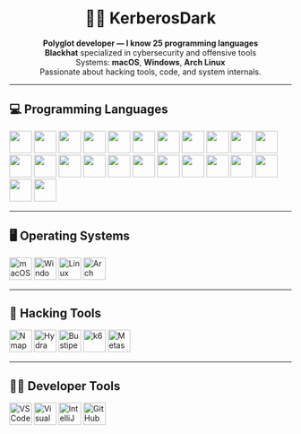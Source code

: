 <h1 align="center">👨‍💻 KerberosDark</h1>

<p align="center">
  <b>Polyglot developer — I know 25 programming languages</b><br>
  <b>Blackhat</b> specialized in cybersecurity and offensive tools<br>
  Systems: <b>macOS</b>, <b>Windows</b>, <b>Arch Linux</b><br>
  Passionate about hacking tools, code, and system internals.
</p>

---

## 💻 Programming Languages

<p align="left">
  <img src="https://cdn.jsdelivr.net/gh/devicons/devicon/icons/python/python-original.svg" height="40"/>
  <img src="https://cdn.jsdelivr.net/gh/devicons/devicon/icons/c/c-original.svg" height="40"/>
  <img src="https://cdn.jsdelivr.net/gh/devicons/devicon/icons/cplusplus/cplusplus-original.svg" height="40"/>
  <img src="https://cdn.jsdelivr.net/gh/devicons/devicon/icons/java/java-original.svg" height="40"/>
  <img src="https://cdn.jsdelivr.net/gh/devicons/devicon/icons/javascript/javascript-original.svg" height="40"/>
  <img src="https://cdn.jsdelivr.net/gh/devicons/devicon/icons/go/go-original.svg" height="40"/>
  <img src="https://cdn.jsdelivr.net/gh/devicons/devicon/icons/rust/rust-plain.svg" height="40"/>
  <img src="https://cdn.jsdelivr.net/gh/devicons/devicon/icons/php/php-original.svg" height="40"/>
  <img src="https://cdn.jsdelivr.net/gh/devicons/devicon/icons/kotlin/kotlin-original.svg" height="40"/>
  <img src="https://cdn.jsdelivr.net/gh/devicons/devicon/icons/swift/swift-original.svg" height="40"/>
  <img src="https://cdn.jsdelivr.net/gh/devicons/devicon/icons/bash/bash-original.svg" height="40"/>
  <img src="https://cdn.jsdelivr.net/gh/devicons/devicon/icons/ruby/ruby-original.svg" height="40"/>
  <img src="https://cdn.jsdelivr.net/gh/devicons/devicon/icons/typescript/typescript-original.svg" height="40"/>
  <img src="https://cdn.jsdelivr.net/gh/devicons/devicon/icons/html5/html5-original.svg" height="40"/>
  <img src="https://cdn.jsdelivr.net/gh/devicons/devicon/icons/css3/css3-original.svg" height="40"/>
  <img src="https://cdn.jsdelivr.net/gh/devicons/devicon/icons/mysql/mysql-original.svg" height="40"/>
  <img src="https://cdn.jsdelivr.net/gh/devicons/devicon/icons/redis/redis-original.svg" height="40"/>
  <img src="https://cdn.jsdelivr.net/gh/devicons/devicon/icons/r/r-original.svg" height="40"/>
  <img src="https://cdn.jsdelivr.net/gh/devicons/devicon/icons/perl/perl-original.svg" height="40"/>
  <img src="https://cdn.jsdelivr.net/gh/devicons/devicon/icons/lua/lua-original.svg" height="40"/>
  <img src="https://cdn.jsdelivr.net/gh/devicons/devicon/icons/scala/scala-original.svg" height="40"/>
  <img src="https://cdn.jsdelivr.net/gh/devicons/devicon/icons/haskell/haskell-original.svg" height="40"/>
  <img src="https://cdn.jsdelivr.net/gh/devicons/devicon/icons/objectivec/objectivec-plain.svg" height="40"/>
  <img src="https://cdn.jsdelivr.net/gh/devicons/devicon/icons/csharp/csharp-original.svg" height="40"/>
</p>

---

## 🖥️ Operating Systems

<p align="left">
  <img src="https://cdn.jsdelivr.net/gh/devicons/devicon/icons/apple/apple-original.svg" height="40" alt="macOS"/>
  <img src="https://cdn.jsdelivr.net/gh/devicons/devicon/icons/windows8/windows8-original.svg" height="40" alt="Windows"/>
  <img src="https://cdn.jsdelivr.net/gh/devicons/devicon/icons/linux/linux-original.svg" height="40" alt="Linux"/>
  <img src="https://cdn.jsdelivr.net/gh/devicons/devicon/icons/archlinux/archlinux-original.svg" height="40" alt="Arch"/>
</p>

---

## 🧰 Hacking Tools

<p align="left">
  <img src="https://www.svgrepo.com/show/331354/nmap.svg" height="40" alt="Nmap"/>
  <img src="https://upload.wikimedia.org/wikipedia/commons/1/1b/Hydra-logo.png" height="40" alt="Hydra"/>
  <img src="https://img.icons8.com/external-flatart-icons-outline-flatarticons/64/external-bust-security-flatart-icons-outline-flatarticons.png" height="40" alt="Bustipe"/>
  <img src="https://avatars.githubusercontent.com/u/21194747?s=200&v=4" height="40" alt="k6"/>
  <img src="https://upload.wikimedia.org/wikipedia/commons/8/86/Metasploit-logo.png" height="40" alt="Metasploit"/>
</p>

---

## 🧑‍💻 Developer Tools

<p align="left">
  <img src="https://cdn.jsdelivr.net/gh/devicons/devicon/icons/vscode/vscode-original.svg" height="40" alt="VS Code"/>
  <img src="https://cdn.jsdelivr.net/gh/devicons/devicon/icons/visualstudio/visualstudio-plain.svg" height="40" alt="Visual Studio"/>
  <img src="https://cdn.jsdelivr.net/gh/devicons/devicon/icons/intellij/intellij-original.svg" height="40" alt="IntelliJ"/>
  <img src="https://cdn.jsdelivr.net/gh/devicons/devicon/icons/github/github-original.svg" height="40" alt="GitHub"/>
</p>
